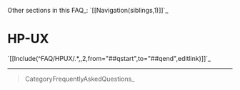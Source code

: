 Other sections in this FAQ\_: \`[[Navigation(siblings,1)]]\`\_

HP-UX
=====

\`[[Include(\^FAQ/HPUX/.\*,,2,from="\#\#qstart",to="\#\#qend",editlink)]]\`\_

* * * * *

> CategoryFrequentlyAskedQuestions\_
